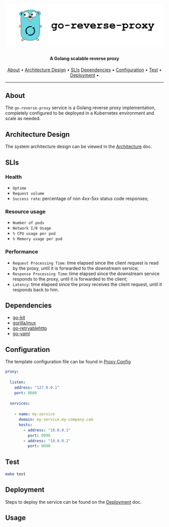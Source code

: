 <h1 align="center">
  <br>
  <img width="500" src="docs/logo.png" alt="ArminC AutoExec">
</h1>

<h4 align="center">A Golang scalable reverse proxy</h4>

<p align="center">
  <a href="#about">About</a> •
  <a href="#architecture-design">Architecture Design</a> •
  <a href="#slis">SLIs</a>
  <a href="#dependencies">Dependencies</a> •
  <a href="#configuration">Configuration</a> •
  <a href="#test">Test</a> •
  <a href="#deployment">Deployment</a> •
</p>

---

## About

The `go-reverse-proxy` service is a Golang reverse proxy implementation, completely configured to be deployed in a Kubernetes environment and scale as needed.

## Architecture Design
The system architecture design can be viewed in the [Architecture](docs/architecture.md) doc.

## SLIs
### Health
- `Uptime`
- `Request volume`
- `Success rate`: percentage of non 4xx-5xx status code responses;

### Resource usage
- `Number of pods`
- `Network I/0 Usage`
- `% CPU usage per pod`
- `% Memory usage per pod`
  
### Performance

- `Request Processing Time`: time elapsed since the client request is read by the proxy, until it is forwarded to the downstream service;
- `Response Processing Time`: time elapsed since the downstream service responds to the proxy, until it is forwarded to the client;
- `Latency`: time elapsed since the proxy receives the client request, until it responds back to him.

## Dependencies
- [go-kit](https://github.com/go-kit/kit)
- [gorilla/mux](https://github.com/gorilla/mux)
- [go-retryablehttp](https://github.com/hashicorp/go-retryablehttp)
- [go-yaml](https://github.com/go-yaml/yaml)


## Configuration

The template configuration file can be found in [Proxy Config](proxy-configs/proxyConfig.yaml)

```yaml
proxy:

  listen:
    address: "127.0.0.1"
    port: 8080

  services:

    - name: my-service
      domain: my-service.my-company.com
      hosts:
        - address: "10.0.0.1"
          port: 9090
        - address: "10.0.0.2"
          port: 9090
```

## Test
```sh
make test
```

## Deployment

Steps to deploy the service can be found on the [Deployment](docs/deployment.md) doc.


## Usage
